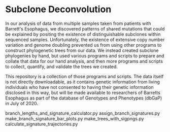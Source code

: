 # Subclone Deconvolution

In our analysis of data from multiple samples taken from patients with Barrett's Esophagus, we discovered patterns of shared mutations that could be explained by positing the existence of distinguishable subclones within sequenced samples.  Unfortunately, the existence of extensive copy number variation and genome doubling prevented us from using other programs to construct phylogenetic trees from our data.  We instead created subclone phylogenies by hand, but used various programs and scripts to prepare and collate that data for our hand analysis, and then more programs and scripts to collect, quantify, and validate the trees we created.

This repository is a collection of those programs and scripts.  The data itself is not directly downloadable, as it contains genetic information from living individuals who have not consented to having their genetic information disclosed in this way, but will be made available to researchers of Barretts Esophagus as part of the database of Genotypes and Phenotypes (dbGaP) in July of 2020.


branch_lengths_and_signature_calculator.py
assign_branch_signatures.py
make_branch_signature_bar_plots.py
make_trees_with_sigpngs.py
calculate_signature_trajectories.py


